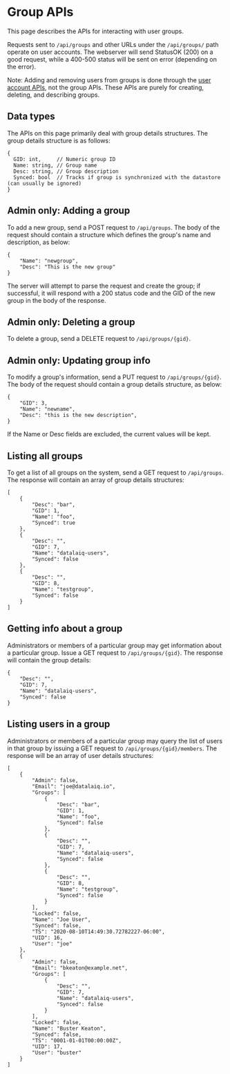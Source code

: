 # Group APIs

This page describes the APIs for interacting with user groups.

Requests sent to `/api/groups` and other URLs under the `/api/groups/` path operate on user accounts. The webserver will send StatusOK (200) on a good request, while a 400-500 status will be sent on error (depending on the error).

Note: Adding and removing users from groups is done through the [user account APIs](account.md), not the group APIs. These APIs are purely for creating, deleting, and describing groups.

## Data types

The APIs on this page primarily deal with group details structures. The group details structure is as follows:

```
{
  GID: int,		// Numeric group ID
  Name: string, // Group name
  Desc: string, // Group description
  Synced: bool	// Tracks if group is synchronized with the datastore (can usually be ignored)
}
```

## Admin only: Adding a group

To add a new group, send a POST request to `/api/groups`. The body of the request should contain a structure which defines the group's name and description, as below:

```
{
	"Name": "newgroup",
	"Desc": "This is the new group"
}
```

The server will attempt to parse the request and create the group; if successful, it will respond with a 200 status code and the GID of the new group in the body of the response.

## Admin only: Deleting a group

To delete a group, send a DELETE request to `/api/groups/{gid}`.

## Admin only: Updating group info

To modify a group's information, send a PUT request to `/api/groups/{gid}`. The body of the request should contain a group details structure, as below:

```
{
	"GID": 3,
	"Name": "newname",
	"Desc": "this is the new description",
}
```

If the Name or Desc fields are excluded, the current values will be kept.

## Listing all groups

To get a list of all groups on the system, send a GET request to `/api/groups`. The response will contain an array of group details structures:

```
[
    {
        "Desc": "bar",
        "GID": 1,
        "Name": "foo",
        "Synced": true
    },
    {
        "Desc": "",
        "GID": 7,
        "Name": "datalaiq-users",
        "Synced": false
    },
    {
        "Desc": "",
        "GID": 8,
        "Name": "testgroup",
        "Synced": false
    }
]
```

## Getting info about a group

Administrators or members of a particular group may get information about a particular group. Issue a GET request to `/api/groups/{gid}`. The response will contain the group details:

```
{
    "Desc": "",
    "GID": 7,
    "Name": "datalaiq-users",
    "Synced": false
}
```

## Listing users in a group

Administrators or members of a particular group may query the list of users in that group by issuing a GET request to `/api/groups/{gid}/members`. The response will be an array of user details structures:

```
[
    {
        "Admin": false,
        "Email": "joe@datalaiq.io",
        "Groups": [
            {
                "Desc": "bar",
                "GID": 1,
                "Name": "foo",
                "Synced": false
            },
            {
                "Desc": "",
                "GID": 7,
                "Name": "datalaiq-users",
                "Synced": false
            },
            {
                "Desc": "",
                "GID": 8,
                "Name": "testgroup",
                "Synced": false
            }
        ],
        "Locked": false,
        "Name": "Joe User",
        "Synced": false,
        "TS": "2020-08-10T14:49:30.72782227-06:00",
        "UID": 16,
        "User": "joe"
    },
    {
        "Admin": false,
        "Email": "bkeaton@example.net",
        "Groups": [
            {
                "Desc": "",
                "GID": 7,
                "Name": "datalaiq-users",
                "Synced": false
            }
        ],
        "Locked": false,
        "Name": "Buster Keaton",
        "Synced": false,
        "TS": "0001-01-01T00:00:00Z",
        "UID": 17,
        "User": "buster"
    }
]
```
